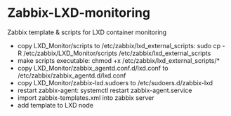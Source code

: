 # Zabbix-LXD-monitoring
Zabbix template &amp; scripts for LXD container monitoring

- copy LXD_Monitor/scripts to /etc/zabbix/lxd_external_scripts: sudo cp -R /etc/zabbix/LXD_Monitor/scripts /etc/zabbix/lxd_external_scripts
- make scripts executable: chmod +x /etc/zabbix/lxd_external_scripts/*
- copy LXD_Monitor/zabbix_agentd.conf.d/lxd.conf to /etc/zabbix/zabbix_agentd.d/lxd.conf
- copy LXD_Monitor/zabbix-lxd.sudoers to /etc/sudoers.d/zabbix-lxd
- restart zabbix-agent: systemctl restart zabbix-agent.service
- import zabbix-templates.xml into zabbix server
- add template to LXD node

